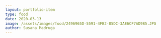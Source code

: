 ```yaml
---
layout: portfolio-item
type: food
date: 2020-03-13
image: /assets/images/food/2496965D-5591-4FB2-85DC-3AE6CF7AD9B5.JPG
author: Susana Madruga
---
```



